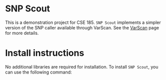 # SNP Scout
This is a demonstration project for CSE 185. `SNP Scout` implements a simpler version of the SNP caller available through VarScan. See the [VarScan](https://varscan.sourceforge.net/using-varscan.html) page for more details.  
# Install instructions
No additional libraries are required for installation. 
To install `SNP Scout`, you can use the following command:

